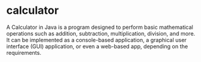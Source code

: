 # calculator
A Calculator in Java is a program designed to perform basic mathematical operations such as addition, subtraction, multiplication, division, and more. It can be implemented as a console-based application, a graphical user interface (GUI) application, or even a web-based app, depending on the requirements.
